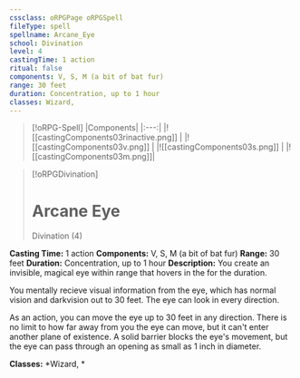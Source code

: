 ```yaml
---
cssclass: oRPGPage oRPGSpell
fileType: spell
spellname: Arcane_Eye
school: Divination
level: 4
castingTime: 1 action
ritual: false
components: V, S, M (a bit of bat fur)
range: 30 feet
duration: Concentration, up to 1 hour
classes: Wizard,
---
```

> [!oRPG-Spell]
> |Components|
> |:---:|
> |![[castingComponents03rinactive.png]] |
> |![[castingComponents03v.png]] |
> |![[castingComponents03s.png]] |
> |![[castingComponents03m.png]]|

> [!oRPGDivination]
>#  Arcane Eye
> Divination  (4)

**Casting Time:** 1 action
**Components:** V, S, M (a bit of bat fur)
**Range:** 30 feet
**Duration:**  Concentration, up to 1 hour
**Description:**
You create an invisible, magical eye within range that hovers in the for the duration.



 You mentally recieve visual information from the eye, which has normal vision and darkvision out to 30 feet. The eye can look in every direction.



 As an action, you can move the eye up to 30 feet in any direction. There is no limit to how far away from you the eye can move, but it can't enter another plane of existence. A solid barrier blocks the eye's movement, but the eye can pass through an opening as small as 1 inch in diameter.



**Classes:**  *Wizard, *


